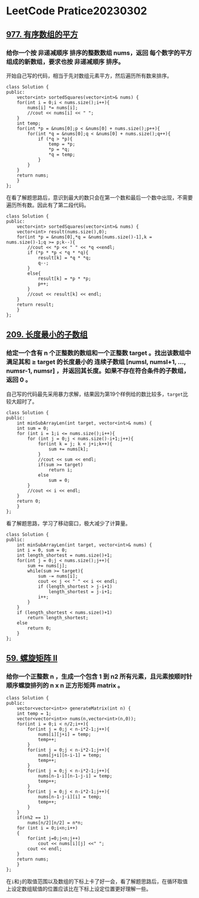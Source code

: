 # LeetCode Pratice20230302
## [977. 有序数组的平方](https://leetcode.cn/problems/squares-of-a-sorted-array/description/)
### 给你一个按 非递减顺序 排序的整数数组 nums，返回 每个数字的平方 组成的新数组，要求也按 非递减顺序 排序。

开始自己写的代码，相当于先对数组元素平方，然后遍历所有数来排序。
```
class Solution {
public:
    vector<int> sortedSquares(vector<int>& nums) {
    for(int i = 0;i < nums.size();i++){
        nums[i] *= nums[i];
        //cout << nums[i] << " ";
    }
    int temp;
    for(int *p = &nums[0];p < &nums[0] + nums.size();p++){
        for(int *q = &nums[0];q < &nums[0] + nums.size();q++){
            if (*q > *p){
                temp = *p;
                *p = *q;
                *q = temp;
            }
        }
    }
    return nums;
    }
};
```

在看了解题思路后，意识到最大的数只会在第一个数和最后一个数中出现，不需要遍历所有数。因此有了第二段代码。

```
class Solution {
public:
    vector<int> sortedSquares(vector<int>& nums) {
    vector<int> result(nums.size(),0);
    for(int *p = &nums[0],*q = &nums[nums.size()-1],k = nums.size()-1;q >= p;k--){
        //cout << *p << " " << *q <<endl;
        if (*p * *p < *q * *q){
            result[k] = *q * *q;
            q--;
        }
        else{
            result[k] = *p * *p;
            p++;
        }
        //cout << result[k] << endl;
    }
    return result;
    }
};
```
## [209. 长度最小的子数组](https://leetcode.cn/problems/minimum-size-subarray-sum/)
### 给定一个含有 n 个正整数的数组和一个正整数 target 。找出该数组中满足其和 ≥ target 的长度最小的 连续子数组 [numsl, numsl+1, ..., numsr-1, numsr] ，并返回其长度。如果不存在符合条件的子数组，返回 0 。
自己写的代码最先采用暴力求解，结果因为第19个样例给的数比较多，`target`比较大超时了。
```
class Solution {
public:
    int minSubArrayLen(int target, vector<int>& nums) {
    int sum = 0;
    for (int i = 1;i <= nums.size();i++){
        for (int j = 0;j < nums.size()-i+1;j++){
            for(int k = j; k < j+i;k++){
                sum += nums[k];
            }
            //cout << sum << endl;
            if(sum >= target)
                return i;
            else
                sum = 0;
        }
        //cout << i << endl;
    }
    return 0;
    }
};
```
看了解题思路，学习了移动窗口，极大减少了计算量。
```
class Solution {
public:
    int minSubArrayLen(int target, vector<int>& nums) {
    int i = 0, sum = 0;
    int length_shortest = nums.size()+1;
    for(int j = 0;j < nums.size();j++){
        sum += nums[j];
        while(sum >= target){
            sum -= nums[i];
            cout << j << " " << i << endl;
            if (length_shortest > j-i+1)
                length_shortest = j-i+1;
            i++;
        }
    }
    if (length_shortest < nums.size()+1)
        return length_shortest;
    else
        return 0;
    }
};
```

## [59. 螺旋矩阵 II](https://leetcode.cn/problems/spiral-matrix-ii/description/)
### 给你一个正整数 n ，生成一个包含 1 到 n2 所有元素，且元素按顺时针顺序螺旋排列的 n x n 正方形矩阵 matrix 。

```
class Solution {
public:
    vector<vector<int>> generateMatrix(int n) {
    int temp = 1;
    vector<vector<int>> nums(n,vector<int>(n,0));
    for(int i = 0;i < n/2;i++){
        for(int j = 0;j < n-i*2-1;j++){
            nums[i][j+i] = temp;
            temp++;
        }
        for(int j = 0;j < n-i*2-1;j++){
            nums[j+i][n-i-1] = temp;
            temp++;
        }
        for(int j = 0;j < n-i*2-1;j++){
            nums[n-1-i][n-1-j-i] = temp;
            temp++;
        }
        for(int j = 0;j < n-i*2-1;j++){
            nums[n-1-j-i][i] = temp;
            temp++;
        }
    }
    if(n%2 == 1)
        nums[n/2][n/2] = n*n;
    for (int i = 0;i<n;i++)
    {
        for(int j=0;j<n;j++)
            cout << nums[i][j] <<" ";
        cout << endl;
    }
    return nums;
    }
};
```
在`i`和`j`的取值范围以及数组的下标上卡了好一会，看了解题思路后，在循环取值上设定数组赋值的位置应该比在下标上设定位置更好理解一些。
